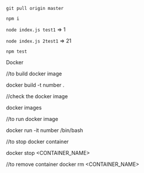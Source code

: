 `git pull origin master`

`npm i`

`node index.js test1` => 1


`node index.js 2test1` => 21

`npm test`


Docker

//to build docker image

docker build -t number . 

//check the docker image

docker images

//to run docker image

 docker run -it number /bin/bash

//to stop docker container

docker stop <CONTAINER_NAME>

//to remove container 
docker rm <CONTAINER_NAME>
